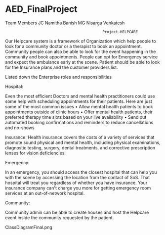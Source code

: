 # AED_FinalProject
Team Members
JC Namitha
Banish MG
Nisarga Venkatesh

    
    
                                                Project-HELPCARE
 Our Helpcare system is a framework of Organization which help people to look for a community doctor or a therapist to book an appointment. Community people can also be able to look for the event happening in the community and book appointments. People can opt for Emergency service and expect the ambulance early at the scene. Patient should be able to look for the Insurance plans and the customer providers list.

Listed down the Enterprise roles and responsibilities

Hospital:

Even the most efficient Doctors and mental health practitioners could use some help with scheduling appointments for their patients. Here are just some of the most common issues 
•	Allow mental health patients to book appointments outside of clinic hours
•	Offer mental health patients, their preferred therapy time slots based on your live availability
•	Send out automated booking confirmations and reminders to reduce cancellations and no-shows

Insurance:
Health insurance covers the costs of a variety of services that promote sound physical and mental health, including physical examinations, diagnostic testing, surgery, dental treatments, and corrective prescription lenses for vision deficiencies. 

Emergency:

In an emergency, you should access the closest hospital that can help you with the scene by accessing the location from the contact of SoS. That hospital will treat you regardless of whether you have insurance. Your insurance company can't charge you more for getting emergency room services at an out-of-network hospital.

Community:

Community admin can be able to create houses and host the Helpcare event inside the community requested by the patient.

ClassDiagramFinal.png

                                                
                                                
                                                
